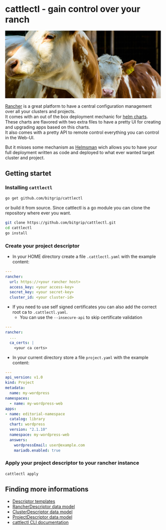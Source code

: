 cattlectl - gain control over your ranch
========================================

![your ranche](header.jpg)

[Rancher](https://rancher.com/) is a great platform to have a central configuration management over all your clusters and projects.<br>
It comes with an out of the box deployment mechanic for [helm charts](https://github.com/helm/helm). These charts are flavored with two extra files to have a pretty UI for creating and upgrading apps based on this charts.<br>
It also comes with a pretty API to remote control everything you can control in the Web-UI.

But it misses some mechanism as [Helmsman](https://github.com/Praqma/helmsman) wich allows you to have your full deployment written as code and deployed to what ever wanted target  cluster and project.

Getting startet
---------------

### Installing `cattlectl`

```bash
go get github.com/bitgrip/cattlectl
```

or build it from source. Since cattlectl is a go module you can clone the repository where ever you want.

```bash
git clone https://github.com/bitgrip/cattlectl.git
cd cattlectl
go install
```

### Create your project descriptor

* In your HOME directory create a file `.cattlectl.yaml` with the example content:

```yaml
---
rancher:
  url: https://<your rancher host>
  access_key: <your access-key>
  secret_key: <your secret-key>
  cluster_id: <your cluster-id>
```

* If you need to use self signed certificates you can also add the correct root ca to `.cattlectl.yaml`.
  * You can use the `--insecure-api` to skip certificate validation

```yaml
---
rancher:
  ...
  ca_certs: |
    <your ca certs>
```

* In your current directory store a file `project.yaml` with the example content:

```yaml
---
api_version: v1.0
kind: Project
metadata:
  name: my-wordpress
namespaces:
  - name: my-wordpress-web
apps:
- name: editorial-namespace
  catalog: library
  chart: wordpress
  version: "2.1.10"
  namespace: my-wordpress-web
  answers:
    wordpressEmail: user@example.com
    mariadb.enabled: true

```

### Apply your project descriptor to your rancher instance

```bash
cattlectl apply
```

Finding more informations
-------------------------

* [Descriptor templates](descriptor_templates.md)
* [RancherDescriptor data model](rancher_descriptor.md)
* [ClusterDescriptor data model](cluster_descriptor.md)
* [ProjectDescriptor data model](project_descriptor.md)
* [cattlectl CLI documentation](cattlectl.md)
